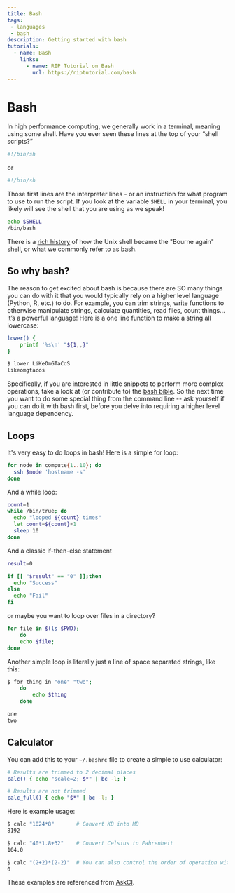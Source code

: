 ```yaml
---
title: Bash
tags: 
 - languages
 - bash
description: Getting started with bash
tutorials:
  - name: Bash
    links:
      - name: RIP Tutorial on Bash
        url: https://riptutorial.com/bash
---
```


# Bash

In high performance computing, we generally work in a terminal, meaning using some shell. Have you ever seen these lines 
at the top of your “shell scripts?”

```bash
#!/bin/sh
```

or

```bash
#!/bin/sh
```

Those first lines are the interpreter lines - or an instruction for what program to use to run the script. If you look at the variable `SHELL` in your terminal, you likely will see the shell that you are using as we speak!

```bash
echo $SHELL
/bin/bash
```

There is a [rich history](https://en.wikipedia.org/wiki/Bash_(Unix_shell)) of how the Unix shell became the "Bourne again" shell, or what we commonly refer to as bash.

## So why bash?

The reason to get excited about bash is because there are SO many things you can do with it that you would typically rely on a higher level language (Python, R, etc.) to do. For example, you can trim strings, write functions to otherwise manipulate strings, calculate quantities, read files, count things... it’s a powerful language! Here is a one line function to make a string all lowercase:

```bash
lower() {
    printf '%s\n' "${1,,}"
}
```
```bash
$ lower LiKeOmGTaCoS
likeomgtacos
```

Specifically, if you are interested in little snippets to perform more complex operations, take a look at (or contribute to) the [bash bible](https://github.com/dylanaraps/pure-bash-bible). So the next time you want to do some special thing from the command line -- ask yourself if you can do it with bash first, before you delve into requiring a higher level language dependency.

## Loops

It's very easy to do loops in bash! Here is a simple for loop:

```bash
for node in compute{1..10}; do
  ssh $node 'hostname -s'
done
```

And a while loop:

```bash
count=1
while /bin/true; do
  echo "looped ${count} times"
  let count=${count}+1
  sleep 10
done
```

And a classic if-then-else statement

```bash
result=0

if [[ "$result" == "0" ]];then
  echo "Success"
else
  echo "Fail"
fi
```

or maybe you want to loop over files in a directory?

```bash
for file in $(ls $PWD); 
    do 
    echo $file; 
done
```

Another simple loop is literally just a line of space separated strings, like this:

```bash
$ for thing in "one" "two";
    do 
        echo $thing 
    done
```
```bash
one
two
```

## Calculator

You can add this to your `~/.bashrc` file to create a simple to use calculator:

```bash
# Results are trimmed to 2 decimal places
calc() { echo "scale=2; $*" | bc -l; }

# Results are not trimmed
calc_full() { echo "$*" | bc -l; }
```

Here is example usage:

```bash
$ calc "1024*8"       # Convert KB into MB
8192
```
```bash
$ calc "40*1.8+32"    # Convert Celsius to Fahrenheit
104.0
```
```bash
$ calc "(2+2)*(2-2)"  # You can also control the order of operation with ( )
0
```

These examples are referenced from [AskCI](https://ask.cyberinfrastructure.org/t/how-do-i-do-insert-thing-here-in-bash/744/4).
